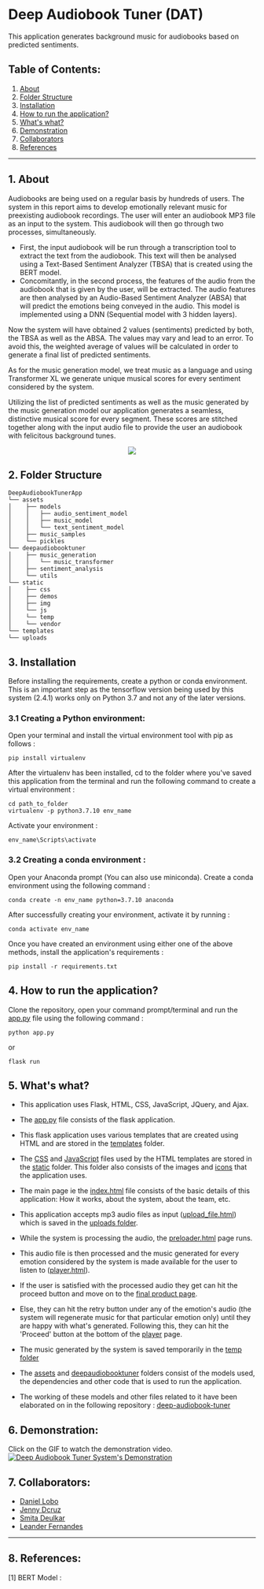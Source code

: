 # **Deep Audiobook Tuner (DAT)**
This application generates background music for audiobooks based on predicted sentiments.

## **Table of Contents:**
1. <a href="#About">About</a>
2. <a href="#FS">Folder Structure</a>
3. <a href="#Inst">Installation</a>
4. <a href="#AppRun">How to run the application?</a>
5. <a href="#WW">What's what?</a>
6. <a href="#Demo">Demonstration</a>
7. <a href="#Collab">Collaborators</a>
8. <a href="#References">References</a>

---

## <a name="About">**1. About**</a>
Audiobooks are being used on a regular basis by hundreds of users. The system in this report aims to develop emotionally relevant music for preexisting audiobook recordings. The user will enter an audiobook MP3 file as an input to the system. This audiobook will then go through two processes, simultaneously. 
* First, the input audiobook will be run through a transcription tool to extract the text from the audiobook. This text will then be analysed using a Text-Based Sentiment Analyzer (TBSA) that is created using the BERT model.  
* Concomitantly, in the second process, the features of the audio from the audiobook that is given by the user, will be extracted. The audio features are then analysed by an Audio-Based Sentiment Analyzer (ABSA) that will predict the emotions being conveyed in the audio. This model is implemented using a DNN (Sequential model with 3 hidden layers).

Now the system will have obtained 2 values (sentiments) predicted by both, the TBSA as well as the ABSA. The values may vary and lead to an error. To avoid this, the weighted average of values will be calculated in order to generate a final list of predicted sentiments. 

As for the music generation model, we treat music as a language and using Transformer XL we generate unique musical scores for every sentiment considered by the system.

Utilizing the list of predicted sentiments as well as the music generated by the music generation model our application generates a seamless, distinctive musical score for every segment. These scores are stitched together along with the input audio file to provide the user an audiobook with felicitous background tunes.

<p align="center">
    <img src = "./static/img/HowTheSytemWorks.PNG">
</p>

## <a name="FS">**2. Folder Structure</a>**
```
DeepAudiobookTunerApp
└── assets
│    ├── models
│    │   ├── audio_sentiment_model
│    │   ├── music_model
│    │   └── text_sentiment_model
│    ├── music_samples
│    └── pickles
└── deepaudiobooktuner
│    ├── music_generation
│    │   └── music_transformer
│    ├── sentiment_analysis
│    └── utils
└── static
│    ├── css
│    ├── demos
│    ├── img
│    └── js
│    └── temp
│    └── vendor
└── templates
└── uploads 
```

## <a name="Inst">**3. Installation**</a>
Before installing the requirements, create a python or conda environment. This is an important step as the tensorflow version being used by this system (2.4.1) works only on Python 3.7 and not any of the later versions.

### **3.1 Creating a Python environment:**

Open your terminal and install the virtual environment tool with pip as follows :
```
pip install virtualenv
```
After the virtualenv has been installed, cd to the folder where you've saved this application from the terminal and run the following command to create a virtual environment :

```
cd path_to_folder
virtualenv -p python3.7.10 env_name
```

Activate your environment : 
```
env_name\Scripts\activate
```

### **3.2 Creating a conda environment :**

Open your Anaconda prompt (You can also use miniconda). Create a conda environment using the following command :
```
conda create -n env_name python=3.7.10 anaconda
```

After successfully creating your environment, activate it by running :
```
conda activate env_name
```


Once you have created an environment using either one of the above methods, install the application's requirements :
```
pip install -r requirements.txt
```

## <a name="AppRun">**4. How to run the application?**</a>
Clone the repository, open your command prompt/terminal and run the [app.py](https://github.com/jendcruz22/DeepAudiobookTunerApp/blob/master/app.py) file using the following command :
```
python app.py
```
or
```
flask run
```

## <a name="WW">**5. What's what?**</a>

* This application uses Flask, HTML, CSS, JavaScript, JQuery, and Ajax. 

* The [app.py](https://github.com/jendcruz22/DeepAudiobookTunerApp/blob/master/app.py) file consists of the flask application. 

* This flask application uses various templates that are created using HTML and are stored in the [templates](https://github.com/jendcruz22/DeepAudiobookTunerApp/tree/master/templates) folder.

* The [CSS](https://github.com/jendcruz22/DeepAudiobookTunerApp/tree/master/static/css) and [JavaScript](https://github.com/jendcruz22/DeepAudiobookTunerApp/tree/master/static/js) files used by the HTML templates are stored in the [static](https://github.com/jendcruz22/DeepAudiobookTunerApp/tree/master/static) folder. This folder also consists of the images and [icons](https://github.com/jendcruz22/DeepAudiobookTunerApp/tree/master/static/img) that the application uses.

* The main page ie the [index.html](https://github.com/jendcruz22/DeepAudiobookTunerApp/blob/master/templates/index.html) file consists of the basic details of this application: How it works, about the system, about the team, etc.

* This application accepts mp3 audio files as input ([upload_file.html](https://github.com/jendcruz22/DeepAudiobookTunerApp/blob/master/templates/upload_file.html)) which is saved in the [uploads folder](https://github.com/jendcruz22/DeepAudiobookTunerApp/tree/master/uploads). 
* While the system is processing the audio, the [preloader.html](https://github.com/jendcruz22/DeepAudiobookTunerApp/blob/master/templates/preloader.html) page runs. 
* This audio file is then processed and the music generated for every emotion considered by the system is made available for the user to listen to ([player.html](https://github.com/jendcruz22/DeepAudiobookTunerApp/blob/master/templates/player.html)). 
* If the user is satisfied with the processed audio they get can hit the proceed button and move on to the [final product page](https://github.com/jendcruz22/DeepAudiobookTunerApp/blob/master/templates/final_product.html). 
* Else, they can hit the retry button under any of the emotion's audio (the system will regenerate music for that particular emotion only) until they are happy with what's generated. Following this, they can hit the 'Proceed' button at the bottom of the [player](https://github.com/jendcruz22/DeepAudiobookTunerApp/blob/master/templates/player.html) page.
* The music generated by the system is saved temporarily in the [temp folder](https://github.com/jendcruz22/DeepAudiobookTunerApp/tree/master/static/temp)
* The [assets](https://github.com/jendcruz22/DeepAudiobookTunerApp/tree/master/assets) and [deepaudiobooktuner](https://github.com/jendcruz22/DeepAudiobookTunerApp/tree/master/deepaudiobooktuner) folders consist of the models used, the dependencies and other code that is used to run the application. 
* The working of these models and other files related to it have been elaborated on in the following repository : [deep-audiobook-tuner](https://github.com/danlobo1999/deep-audiobook-tuner)

## <a name="Demo">**6. Demonstration:**</a>
Click on the GIF to watch the demonstration video.
[![Deep Audiobook Tuner System's Demonstration](static/img/DemoGIF.gif)](https://vimeo.com/545546819)

## <a name="Collab">**7. Collaborators:**</a>


*   [Daniel Lobo](https://github.com/danlobo1999)
*   [Jenny Dcruz](https://github.com/jendcruz22)
*   [Smita Deulkar](https://github.com/smita3199)
*   [Leander Fernandes](https://github.com/fernandeslder)

---


## <a name="References">**8. References:**</a>
[1] BERT Model : 

